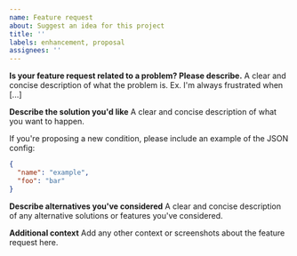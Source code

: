 ```yaml
---
name: Feature request
about: Suggest an idea for this project
title: ''
labels: enhancement, proposal
assignees: ''
---
```


**Is your feature request related to a problem? Please describe.**
A clear and concise description of what the problem is. Ex. I'm always frustrated when [...]

**Describe the solution you'd like**
A clear and concise description of what you want to happen.

If you're proposing a new condition, please include an example of the JSON config:

```json
{
  "name": "example",
  "foo": "bar"
}
```

**Describe alternatives you've considered**
A clear and concise description of any alternative solutions or features you've considered.

**Additional context**
Add any other context or screenshots about the feature request here.
